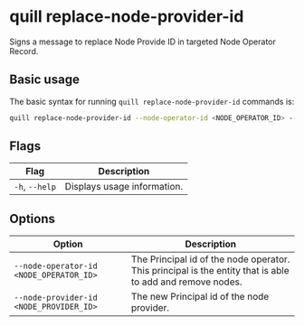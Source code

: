 # quill replace-node-provider-id

Signs a message to replace Node Provide ID in targeted Node Operator Record.

## Basic usage

The basic syntax for running `quill replace-node-provider-id` commands is:

``` bash
quill replace-node-provider-id --node-operator-id <NODE_OPERATOR_ID> --node-provider-id <NODE_PROVIDER_ID>
```

## Flags

| Flag                 | Description                                     |
|----------------------|-------------------------------------------------|
| `-h`, `--help`       | Displays usage information.                     |

## Options

| Option | Description |
|----------|-------------|
| `--node-operator-id <NODE_OPERATOR_ID>` | The Principal id of the node operator. This principal is the entity that is able to add and remove nodes. |
| `--node-provider-id <NODE_PROVIDER_ID>` | The new Principal id of the node provider. |

